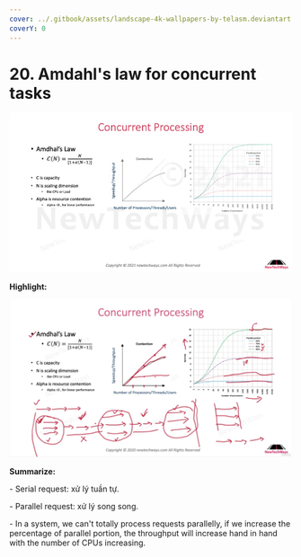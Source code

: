 ```yaml
---
cover: ../.gitbook/assets/landscape-4k-wallpapers-by-telasm.deviantart.com (9).jpg
coverY: 0
---
```


# 20. Amdahl's law for concurrent tasks

![](<../.gitbook/assets/image (80).png>)

**Highlight:**

![](<../.gitbook/assets/image (12).png>)

**Summarize:**

\- Serial request: xử lý tuần tự.

\- Parallel request: xử lý song song.

\- In a system, we can't totally process requests parallelly, if we increase the percentage of parallel portion, the throughput will increase hand in hand with the number of CPUs increasing.

